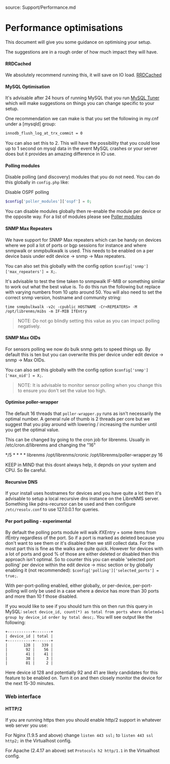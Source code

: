 source: Support/Performance.md
# Performance optimisations

This document will give you some guidance on optimising your setup.

The suggestions are in a rough order of how much impact they will have.

#### RRDCached

We absolutely recommend running this, it will save on IO load. [RRDCached](http://docs.librenms.org/Extensions/RRDCached/)


#### MySQL Optimisation

It's advisable after 24 hours of running MySQL that you run [MySQL Tuner](https://raw.githubusercontent.com/major/MySQLTuner-perl/master/mysqltuner.pl)
which will make suggestions on things you can change specific to your setup.

One recommendation we can make is that you set the following in my.cnf under a [mysqld] group:

```bash
innodb_flush_log_at_trx_commit = 0
```

You can also set this to 2. This will have the possibility that you could lose up to 1 second on mysql data in the event
MySQL crashes or your server does but it provides an amazing difference in IO use.


#### Polling modules

Disable polling (and discovery) modules that you do not need. You can do this globally in `config.php` like:

Disable OSPF polling
```php
$config['poller_modules']['ospf'] = 0;
```

You can disable modules globally then re-enable the module per device or the opposite way. For a list of modules please see
[Poller modules](http://docs.librenms.org/Support/Poller%20Support/)

#### SNMP Max Repeaters

We have support for SNMP Max repeaters which can be handy on devices where we poll a lot of ports or bgp sessions for instance and
where snmpwalk or snmpbulkwalk is used. This needs to be enabled on a per device basis under edit device -> snmp -> Max repeaters.

You can also set this globally with the config option `$config['snmp']['max_repeaters'] = X;`.

It's advisable to test the time taken to snmpwalk IF-MIB or something similar to work out what the best value is. To do this run the following
but replace <REPEATERS> with varying numbers from 10 upto around 50. You will also need to set the correct snmp version, hostname and community string:

`time snmpbulkwalk -v2c -cpublic HOSTNAME -Cr<REPEATERS> -M /opt/librenms/mibs -m IF-MIB IfEntry`

> NOTE: Do not go blindly setting this value as you can impact polling negatively.

#### SNMP Max OIDs

For sensors polling we now do bulk snmp gets to speed things up. By default this is ten but you can overwrite this per device under
edit device -> snmp -> Max OIDs.

You can also set this globally with the config option `$config['snmp']['max_oid'] = X;`.

> NOTE: It is advisable to monitor sensor polling when you change this to ensure you don't set the value too high.

#### Optimise poller-wrapper

The default 16 threads that `poller-wrapper.py` runs as isn't necessarily the optimal number. A general rule of thumb is
2 threads per core but we suggest that you play around with lowering / increasing the number until you get the optimal value.

This can be changed by going to the cron job for librenms. Usually in /etc/cron.d/librenms and changing the "16"

*/5  *    * * *   librenms    /opt/librenms/cronic /opt/librenms/poller-wrapper.py 16

KEEP in MIND that this dosnt always help, it depnds on your system and CPU. So Be careful.


#### Recursive DNS

If your install uses hostnames for devices and you have quite a lot then it's advisable to setup a local recursive dns instance on the
LibreNMS server. Something like pdns-recursor can be used and then configure `/etc/resolv.conf` to use 127.0.0.1 for queries.

#### Per port polling - experimental

By default the polling ports module will walk ifXEntry + some items from ifEntry regardless of the port. So if a port is marked as deleted because you don't want to see them
or it's disabled then we still collect data. For the most part this is fine as the walks are quite quick. However for devices with a lot of ports and good % of those are
either deleted or disabled then this approach isn't optimal. So to counter this you can enable 'selected port polling' per device within the edit device -> misc section or by
globally enabling it (not recommended): `$config['polling']['selected_ports'] = true;`.

With per-port-polling enabled, either globally, or per-device, per-port-polling will only be used in a case where a device has more than 30 ports and more than 10 f those disabled.

If you would like to see if you should turn this on then run this query in MySQL: `select device_id, count(*) as total from ports where deleted=1 group by device_id order by total desc;`. You will see output like the following:
```
+-----------+-------+
| device_id | total |
+-----------+-------+
|       128 |   339 |
|        92 |    56 |
|        41 |    41 |
|        38 |     3 |
|        81 |     2 |
```
Here device id 128 and potentially 92 and 41 are likely candidates for this feature to be enabled on. Turn it on and then closely monitor the device for the next 15-30 minutes.

### Web interface

#### HTTP/2

If you are running https then you should enable http/2 support in whatever web server you use:

For Nginx (1.9.5 and above) change `listen 443 ssl;` to `listen 443 ssl http2;` in the Virtualhost config.

For Apache (2.4.17 an above) set `Protocols h2 http/1.1` in the Virtualhost config.
